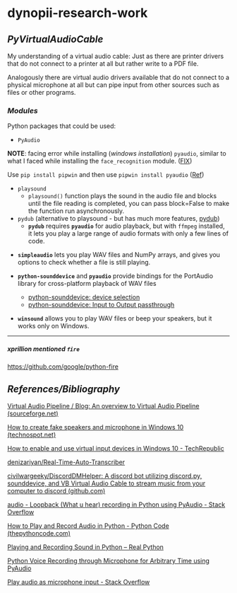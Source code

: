 # dynopii-research-work

## *PyVirtualAudioCable*

My understanding of a virtual audio cable: Just as there are printer drivers that do not connect to a printer at all but rather write to a PDF file.

Analogously there are virtual audio drivers available that do not connect to a physical microphone at all but can pipe input from other sources such as files or other programs.

### *Modules*

Python packages that could be used:

- `PyAudio`

**NOTE**: facing error while installing (*windows installation*) `pyaudio`, similar to what I faced while installing the `face_recognition` module. ([FIX](https://github.com/ageitgey/face_recognition/issues/175))

Use `pip install pipwin` and then use `pipwin install pyaudio` ([Ref](https://roytuts.com/python-voice-recording-through-microphone-for-arbitrary-time-using-pyaudio/))

- `playsound`
  - `playsound()` function plays the sound in the audio file and blocks until the file reading is completed, you can pass block=False to make the function run asynchronously.
- `pydub` (alternative to playsound - but has much more features, [pydub](https://github.com/jiaaro/pydub))
  - **`pydub`** requires **`pyaudio`** for audio playback, but with `ffmpeg` installed, it lets you play a large range of audio formats with only a few lines of code.

* **`simpleaudio`** lets you play WAV files and NumPy arrays, and gives you options to check whether a file is still playing.
* **`python-sounddevice`** and **`pyaudio`** provide bindings for the PortAudio library for cross-platform playback of WAV files

  * [python-sounddevice: device selection](https://python-sounddevice.readthedocs.io/en/0.3.7/#device-selection)
  * [python-sounddevice: Input to Output passthrough](https://python-sounddevice.readthedocs.io/en/0.4.1/examples.html#input-to-output-pass-through)
* **`winsound`** allows you to play WAV files or beep your speakers, but it works only on Windows.

---

##### xprillion mentioned `fire`

https://github.com/google/python-fire


## *References/Bibliography*

[Virtual Audio Pipeline / Blog: An overview to Virtual Audio Pipeline (sourceforge.net)](https://sourceforge.net/p/virtualaudiopip/blog/2013/06/an-overview-to-virtual-audio-pipeline/)

[How to create fake speakers and microphone in Windows 10 (technospot.net)](https://www.technospot.net/blogs/create-fake-speakers-and-mic-using-virtual-audio-cable/)

[How to enable and use virtual input devices in Windows 10 - TechRepublic](https://www.techrepublic.com/article/how-to-enable-and-use-virtual-input-devices-in-windows-10/)

[denizariyan/Real-Time-Auto-Transcriber](https://github.com/denizariyan/Real-Time-Auto-Transcriber)

[civilwargeeky/DiscordDMHelper: A discord bot utilizing discord.py, sounddevice, and VB Virtual Audio Cable to stream music from your computer to discord (github.com)](https://github.com/civilwargeeky/DiscordDMHelper)

[audio - Loopback (What u hear) recording in Python using PyAudio - Stack Overflow](https://stackoverflow.com/questions/23295920/loopback-what-u-hear-recording-in-python-using-pyaudio)

[How to Play and Record Audio in Python - Python Code (thepythoncode.com)](https://www.thepythoncode.com/article/play-and-record-audio-sound-in-python)

[Playing and Recording Sound in Python – Real Python](https://realpython.com/playing-and-recording-sound-python/)

[Python Voice Recording through Microphone for Arbitrary Time using PyAudio](https://roytuts.com/python-voice-recording-through-microphone-for-arbitrary-time-using-pyaudio/#:~:text=%20Python%20Voice%20Recording%20through%20Microphone%20for%20Arbitrary,will%20create%20a%20Python%20script%20called...%20More%20)

[Play audio as microphone input - Stack Overflow](https://stackoverflow.com/questions/20569076/play-audio-as-microphone-input)
